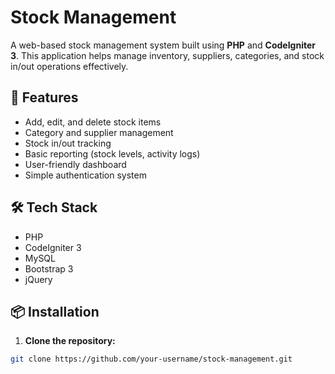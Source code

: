 # Stock Management

A web-based stock management system built using **PHP** and **CodeIgniter 3**. This application helps manage inventory, suppliers, categories, and stock in/out operations effectively.

## 🚀 Features

- Add, edit, and delete stock items
- Category and supplier management
- Stock in/out tracking
- Basic reporting (stock levels, activity logs)
- User-friendly dashboard
- Simple authentication system

## 🛠 Tech Stack

- PHP
- CodeIgniter 3
- MySQL
- Bootstrap 3
- jQuery

## 📦 Installation

1. **Clone the repository:**

```bash
git clone https://github.com/your-username/stock-management.git
